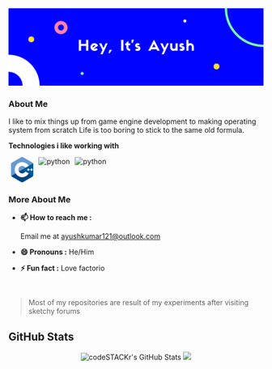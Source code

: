 <img src="images/banner.png" alt="hey, it's ayush" />   

### About Me  

I like to mix things up from game engine development to making operating system from scratch Life is too boring to stick to the same old formula.

**Technologies i like working with**

<img align="left" alt="cpp" src="images/logos/c.svg" height="50px" style="margin: 0 5px">
<img align="left" alt="python" src="images/logos/go.svg" height="50px" style="margin: 0 5px">
<img align="left" alt="python" src="images/logos/rust.svg" height="50px" style="margin: 0 5px">

<br/>
<br/>
<br/>

### More About Me  
    
- **📫 How to reach me :**  

    Email me at ayushkumar121@outlook.com
    
- **😄 Pronouns :** He/Him
- **⚡ Fun fact :** Love factorio  
<br/>

> Most of my repositories are result of my experiments after visiting sketchy forums

 ## GitHub Stats

  
  <p align="center">
  <img alt="codeSTACKr's GitHub Stats" src="https://github-readme-stats-six-flame.vercel.app/api?username=ayushkumar121&show_icons=true&hide_border=false&theme=tokyonight" />
  <img src="https://github-readme-stats.vercel.app/api/top-langs/?username=ayushkumar121&title_color=f0883e&text_color=c9d1d9&bg_color=0d1117&hide_border=true&hide=html&layout=compact&langs_count=7">
</p>

